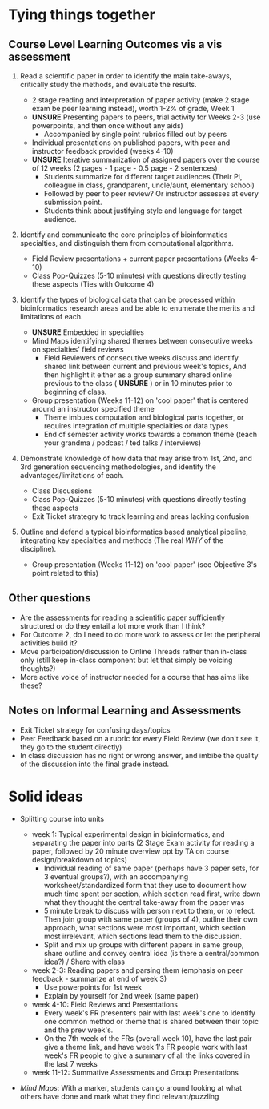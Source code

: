 # Tying things together  
## Course Level Learning Outcomes vis a vis assessment  
1. Read a scientific paper in order to identify the main take-aways, critically study the methods, and evaluate the results.   
	- 2 stage reading and interpretation of paper activity (make 2 stage exam be peer learning instead), worth 1-2% of grade, Week 1  
	- **UNSURE** Presenting papers to peers, trial activity for Weeks 2-3 (use powerpoints, and then once without any aids)  
		- Accompanied by single point rubrics filled out by peers  
	- Individual presentations on published papers, with peer and instructor feedback provided (weeks 4-10)  
	- **UNSURE** Iterative summarization of assigned papers over the course of 12 weeks (2 pages - 1 page - 0.5 page - 2 sentences)  
		- Students summarize for different target audiences (Their PI, colleague in class, grandparent, uncle/aunt, elementary school)  
		- Followed by peer to peer review? Or instructor assesses at every submission point.  
		- Students think about justifying style and language for target audience.  

2. Identify and communicate the core principles of bioinformatics specialties, and distinguish them from computational algorithms.  
	- Field Review presentations + current paper presentations (Weeks 4-10)   
	- Class Pop-Quizzes (5-10 minutes) with questions directly testing these aspects (Ties with Outcome 4)  
3. Identify the types of biological data that can be processed within bioinformatics research areas and be able to enumerate the merits and limitations of each.   
	- **UNSURE** Embedded in specialties  
	- Mind Maps identifying shared themes between consecutive weeks on specialties' field reviews  
		- Field Reviewers of consecutive weeks discuss and identify shared link between current and previous week's topics, And then highlight it either as a group summary shared online previous to the class ( **UNSURE** ) or in 10 minutes prior to beginning of class.   
	- Group presentation (Weeks 11-12) on 'cool paper' that is centered around an instructor specified theme  
		- Theme imbues computation and biological parts together, or requires integration of multiple specialties or data types  
		- End of semester activity works towards a common theme (teach your grandma / podcast / ted talks / interviews)   
4. Demonstrate knowledge of how data that may arise from 1st, 2nd, and 3rd generation sequencing methodologies, and identify the advantages/limitations of each.    
	- Class Discussions  
	- Class Pop-Quizzes (5-10 minutes) with questions directly testing these aspects   
	- Exit Ticket strategry to track learning and areas lacking confusion  

5. Outline and defend a typical bioinformatics based analytical pipeline, integrating key specialties and methods (The real *WHY* of the discipline).   
	- Group presentation (Weeks 11-12) on 'cool paper' (see Objective 3's point related to this)  

## Other questions  
- Are the assessments for reading a scientific paper sufficiently structured or do they entail a lot more work than I think?  
- For Outcome 2, do I need to do more work to assess or let the peripheral activities build it?  
- Move participation/discussion to Online Threads rather than in-class only (still keep in-class component but let that simply be voicing thoughts?)  
- More active voice of instructor needed for a course that has aims like these?  

## Notes on Informal Learning and Assessments   
- Exit Ticket strategy for confusing days/topics   
- Peer Feedback based on a rubric for every Field Review (we don't see it, they go to the student directly)   
- In class discussion has no right or wrong answer, and imbibe the quality of the discussion into the final grade instead.  

# Solid ideas  
- Splitting course into units  
	- week 1: Typical experimental design in bioinformatics, and separating the paper into parts (2 Stage Exam activity for reading a paper, followed by 20 minute overview ppt by TA on course design/breakdown of topics)  
		- Individual reading of same paper (perhaps have 3 paper sets, for 3 eventual groups?), with an accompanying worksheet/standardized form that they use to document how much time spent per section, which section read first, write down what they thought the central take-away from the paper was  
		- 5 minute break to discuss with person next to them, or to refect. Then join group with same paper (groups of 4), outline their own approach, what sections were most important, which section most irrelevant, which sections lead them to the discussion.  
		- Split and mix up groups with different papers in same group, share outline and convey central idea (is there a central/common idea?) / Share with class  
	- week 2-3: Reading papers and parsing them (emphasis on peer feedback - summarize at end of week 3)   
		- Use powerpoints for 1st week  
		- Explain by yourself for 2nd week (same paper)   
	- week 4-10: Field Reviews and Presentations  
		- Every week's FR presenters pair with last week's one to identify one common method or theme that is shared between their topic and the prev week's.  
		- On the 7th week of the FRs (overall week 10), have the last pair give a theme link, and have week 1's FR people work with last week's FR people to give a summary of all the links covered in the last 7 weeks    
	- week 11-12: Summative Assessments and Group Presentations    

- *Mind Maps*: With a marker, students can go around looking at what others have done and mark what they find relevant/puzzling  



